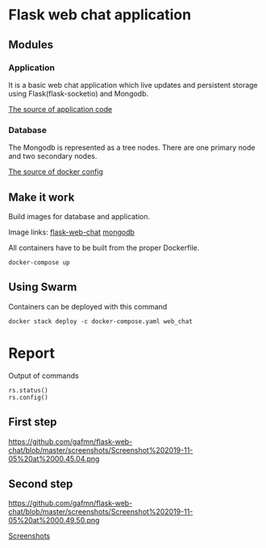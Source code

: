 # Flask web chat application

## Modules

### Application
It is a basic web chat application which live updates and persistent storage using Flask(flask-socketio) and Mongodb.

[The source of application code](https://codeburst.io/building-your-first-chat-application-using-flask-in-7-minutes-f98de4adfa5d)

### Database
The Mongodb is represented as a tree nodes. There are one primary node and two secondary nodes.

[The source of docker config](https://37yonub.ru/articles/mongo-replica-set-docker-localhost)

## Make it work

Build images for database and application.

Image links:
[flask-web-chat](https://hub.docker.com/r/gafmnd/flask-chap-app)
[mongodb](https://hub.docker.com/r/gafmnd/mongo)

All containers have to be built from the proper Dockerfile.

`docker-compose up`

## Using Swarm

Containers can be deployed with this command

`docker stack deploy -c docker-compose.yaml web_chat`


# Report

Output of commands

```
rs.status()
rs.config()
```

## First step
https://github.com/gafmn/flask-web-chat/blob/master/screenshots/Screenshot%202019-11-05%20at%2000.45.04.png

## Second step
https://github.com/gafmn/flask-web-chat/blob/master/screenshots/Screenshot%202019-11-05%20at%2000.49.50.png

[Screenshots](https://github.com/gafmn/flask-web-chat/tree/master/screenshots)
